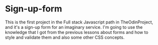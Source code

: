 # Sign-up-form

This is the first project in the Full stack Javascript path in TheOdinProject, and it's a sign-up form for an imaginary service.
I'm going to use the knowledge that I got from the previous lessons about forms and how to style and validate them and also some other CSS concepts.